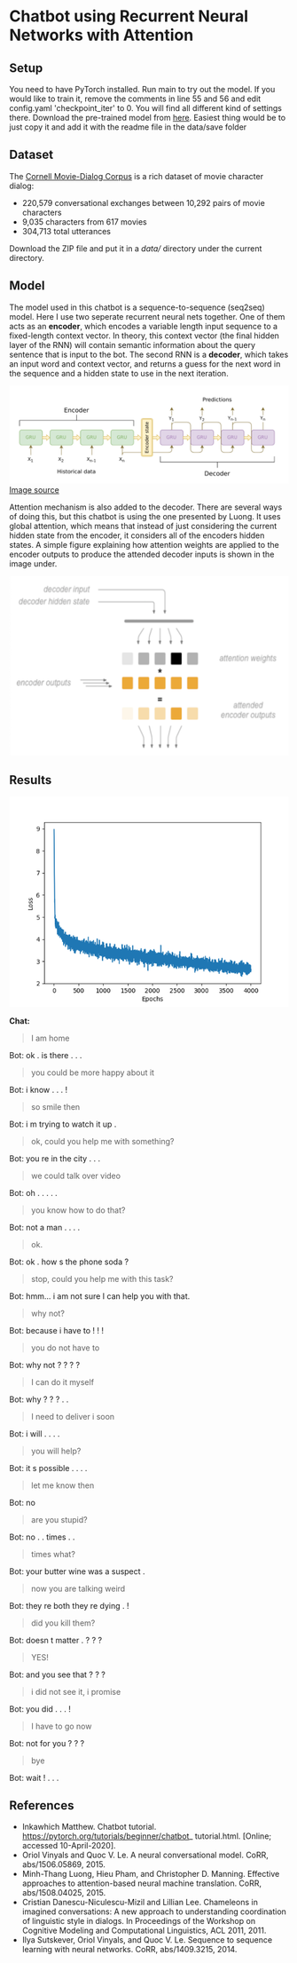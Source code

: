 # Chatbot using Recurrent Neural Networks with Attention

## Setup
You need to have PyTorch installed. Run main to try out the model. If you would like to train 
it, remove the comments in line 55 and 56 and edit config.yaml 'checkpoint_iter' to 0. You
will find all different kind of settings there. Download the pre-trained model from 
[here](https://drive.google.com/open?id=1Ww2c62fRhunuddXHoFz86oHdVydyTk5C). Easiest thing would be to just 
copy it and add it with the readme file in the data/save folder

## Dataset
The [Cornell Movie-Dialog Corpus](https://www.cs.cornell.edu/~cristian/Cornell_Movie-Dialogs_Corpus.html)
is a rich dataset of movie character dialog:
* 220,579 conversational exchanges between 10,292 pairs of movie characters
* 9,035 characters from 617 movies
* 304,713 total utterances

Download the ZIP file and put it in a *data/* directory under the current directory.

## Model
The model used in this chatbot is a sequence-to-sequence (seq2seq) model. 
Here I use two seperate recurrent neural nets together. One of them
acts as an **encoder**, which encodes a variable length input sequence to a fixed-length 
context vector. In theory, this context vector (the final hidden layer of the RNN) 
will contain semantic information about the query sentence that is input to 
the bot. The second RNN is a **decoder**, which takes an input word and context vector, and
 returns a guess for the next word in the sequence and a hidden state to use in the 
 next iteration.

![Encoder-Decoder](/images/encoder-decoder.png)  
[Image source](https://jeddy92.github.io/JEddy92.github.io/ts_seq2seq_intro/)

Attention mechanism is also added to the decoder. There are several ways of doing this, but this chatbot is using
the one presented by Luong. It uses global attention, which means that instead of just considering the current hidden 
state from the encoder, it considers all of the encoders hidden states. A simple figure explaining how 
attention weights are applied to the encoder outputs to produce the attended decoder inputs is shown in the image 
under. 

![Attention](/images/attention.png)  

## Results
![Loss](/images/loss_.png)

**Chat:** <br />

>I am home <br />

Bot: ok . is there . . .  <br />
> you could be more happy about it <br />

Bot: i know . . . ! <br />
> so smile then <br />

Bot: i m trying to watch it up . <br />
> ok, could you help me with something? <br />

Bot: you re in the city . . . <br />
> we could talk over video <br />

Bot: oh . . . . . <br />
> you know how to do that? <br />

Bot: not a man . . . . <br />
> ok. <br />

Bot: ok . how s the phone soda ? <br />
> stop, could you help me with this task? <br />

Bot: hmm... i am not sure I can help you with that. <br />
> why not? <br />

Bot: because i have to ! ! ! <br />
> you do not have to <br />

Bot: why not ? ? ? ? <br />
> I can do it myself <br />

Bot: why ? ? ? . . <br />
> I need to deliver i soon <br />

Bot: i will . . . . <br />
> you will help? <br />

Bot: it s possible . . . . <br />
> let me know then <br />

Bot: no <br />
> are you stupid? <br />

Bot: no . . times . . <br />
> times what? <br />

Bot: your butter wine was a suspect . <br />
> now you are talking weird <br />

Bot: they re both they re dying . ! <br />
> did you kill them? <br />

Bot: doesn t matter . ? ? ? <br />
> YES! <br />

Bot: and you see that ? ? ? <br />
> i did not see it, i promise <br />

Bot: you did . . . ! <br />
> I have to go now <br />

Bot: not for you ? ? ? <br />
> bye <br />

Bot: wait ! . . .

## References
* Inkawhich Matthew. Chatbot tutorial. https://pytorch.org/tutorials/beginner/chatbot_ tutorial.html. [Online; accessed 10-April-2020].
* Oriol Vinyals and Quoc V. Le. A neural conversational model. CoRR, abs/1506.05869, 2015.
* Minh-Thang Luong, Hieu Pham, and Christopher D. Manning. Effective approaches to attention-based
neural machine translation. CoRR, abs/1508.04025, 2015.
* Cristian Danescu-Niculescu-Mizil and Lillian Lee. Chameleons in imagined conversations: A new approach
to understanding coordination of linguistic style in dialogs. In Proceedings of the Workshop on Cognitive
Modeling and Computational Linguistics, ACL 2011, 2011.
* Ilya Sutskever, Oriol Vinyals, and Quoc V. Le. Sequence to sequence learning with neural networks. CoRR,
abs/1409.3215, 2014.
